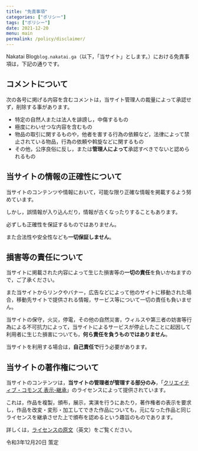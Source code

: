 ```yaml
---
title: "免責事項"
categories: ["ポリシー"]
tags: ["ポリシー"]
date: 2021-12-20
menu: main
permalink: /policy/disclaimer/
---
```


Nakatai Blog`blog.nakatai.ga`（以下，「当サイト」とします。）における免責事項は，下記の通りです。

## コメントについて

次の各号に掲げる内容を含むコメントは，当サイト管理人の裁量によって承認せず，削除する事があります。

- 特定の自然人または法人を誹謗し，中傷するもの
- 極度にわいせつな内容を含むもの
- 物品の取引に関するものや，他者を害する行為の依頼など，法律によって禁止されている物品，行為の依頼や斡旋などに関するもの
- その他，公序良俗に反し，または**管理人によって**承認すべきでないと認められるもの

## 当サイトの情報の正確性について

当サイトのコンテンツや情報において，可能な限り正確な情報を掲載するよう努めています。

しかし，誤情報が入り込んだり，情報が古くなったりすることもあります。

必ずしも正確性を保証するものではありません。

また合法性や安全性なども**一切保証しません**。

## 損害等の責任について

当サイトに掲載された内容によって生じた損害等の**一切の責任**を負いかねますので，ご了承ください。

また当サイトからリンクやバナー，広告などによって他のサイトに移動された場合，移動先サイトで提供される情報，サービス等について一切の責任も負いません。

当サイトの保守，火災，停電，その他の自然災害，ウィルスや第三者の妨害等行為による不可抗力によって，当サイトによるサービスが停止したことに起因して利用者に生じた損害についても，**何ら責任を負うものではありません**。

当サイトを利用する場合は，**自己責任で**行う必要があります。

## 当サイトの著作権について

当サイトのコンテンツは，**当サイトの管理者が管理する部分のみ**，「[クリエイティブ・コモンズ 表示-継承](https://creativecommons.org/licenses/by-sa/4.0/deed.ja)」のライセンスによって提供されています。

これは，作品を複製，頒布，展示，実演を行うにあたり，著作権者の表示を要求し，作品を改変・変形・加工してできた作品についても，元になった作品と同じライセンスを継承させた上で頒布を認めるという趣旨のものであります。

詳しくは，[ライセンスの原文](https://creativecommons.org/licenses/by-sa/4.0/legalcode)（英文）をご覧ください。

令和3年12月20日  策定
